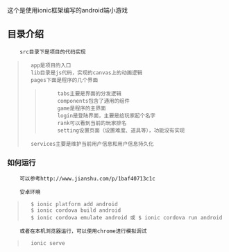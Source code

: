 这个是使用ionic框架编写的android端小游戏


## 目录介绍

		src目录下是项目的代码实现
> 		app是项目的入口
> 		lib目录是js代码，实现的canvas上的动画逻辑
>		pages下面是程序的几个界面
>>			tabs主要是界面的分发逻辑
>>			components包含了通用的组件
>>			game是程序的主界面
>>			login是登陆界面，主要是给玩家起个名字
>>			rank可以看到当前的玩家排名
>>			setting设置页面（设置难度、道具等），功能没有实现
>		services主要是维护当前用户信息和用户信息持久化



### 如何运行
		可以参考http://www.jianshu.com/p/1baf40713c1c

		安卓环境
>		$ ionic platform add android
>		$ ionic cordova build android
>		$ ionic cordova emulate android 或 $ ionic cordova run android

		或者在本机浏览器运行，可以使用chrome进行模拟调试
>		ionic serve
 


